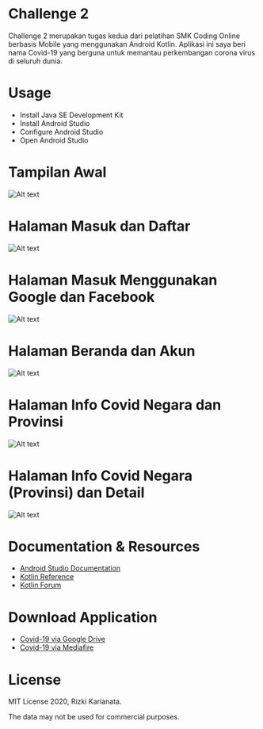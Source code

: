 # Challenge 2
Challenge 2 merupakan tugas kedua dari pelatihan SMK Coding Online berbasis Mobile yang menggunakan Android Kotlin. Aplikasi ini saya beri nama Covid-19 yang berguna untuk memantau perkembangan corona virus di seluruh dunia.

# Usage
* Install Java SE Development Kit
* Install Android Studio
* Configure Android Studio
* Open Android Studio

# Tampilan Awal
![Alt text](app/src/main/res/drawable/hishoot_20200628_071731.png)
# Halaman Masuk dan Daftar
![Alt text](app/src/main/res/drawable/hishoot_20200628_071518.png)
# Halaman Masuk Menggunakan Google dan Facebook
![Alt text](app/src/main/res/drawable/hishoot_20200628_071547.png)
# Halaman Beranda dan Akun
![Alt text](app/src/main/res/drawable/hishoot_20200628_070856.png)
# Halaman Info Covid Negara dan Provinsi
![Alt text](app/src/main/res/drawable/hishoot_20200628_070920.png)
# Halaman Info Covid Negara (Provinsi) dan Detail
![Alt text](app/src/main/res/drawable/hishoot_20200628_071653.png)

# Documentation & Resources
* [Android Studio Documentation](https://developer.android.com/docs)
* [Kotlin Reference](https://kotlinlang.org/docs/reference/)
* [Kotlin Forum](https://kotlinlang.org/community/)

# Download Application
* [Covid-19 via Google Drive](https://drive.google.com/file/d/1J4titZQtg2JrnAVdl9tIKQPU5eVJSOnF/view?usp=sharing)
* [Covid-19 via Mediafire](http://www.mediafire.com/file/f2o8v76ocwbj3mz/Covid-19.apk/file)

# License
MIT License 2020, Rizki Karianata.

The data may not be used for commercial purposes.
